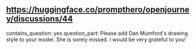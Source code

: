 ## https://huggingface.co/prompthero/openjourney/discussions/44

contains_question: yes
question_part: Please add Dan Mumford's drawing style to your model. She is sorely missed. I would be very grateful to you!